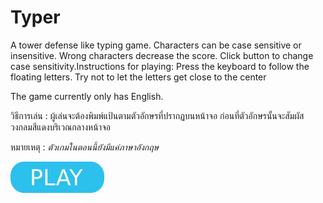 # Typer

A tower defense like typing game. Characters can be case sensitive or insensitive. Wrong characters decrease the score. Click button to change case sensitivity.Instructions for playing: 
Press the keyboard to follow the floating letters. Try not to let the letters get close to the center

The game currently only has English.

วิธีการเล่น : ผู้เล่นจะต้องพิมพ์แป้นตามตัวอักษรที่ปรากฏบนหน้าจอ ก่อนที่ตัวอักษรนั้นจะสัมผัสวงกลมสีแดงบริเวณกลางหน้าจอ

หมายเหตุ : *ตัวเกมในตอนนี้ยังมีแค่ภาษาอังกฤษ*

[![button](play.png)](typer.html)
